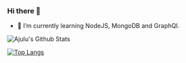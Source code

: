 ### Hi there 👋
- 🌱 I’m currently learning NodeJS, MongoDB and GraphQl.

![Ajulu's Github Stats](https://github-readme-stats.vercel.app/api?username=vzdrizhni&show_icons=true&theme=dark)

[![Top Langs](https://github-readme-stats.vercel.app/api/top-langs/?username=vzdrizhni)](https://github.com/anuraghazra/github-readme-stats)
<!--
**vzdrizhni/vzdrizhni** is a ✨ _special_ ✨ repository because its `README.md` (this file) appears on your GitHub profile.



Here are some ideas to get you started:

- 🔭 I’m currently working...
- 🌱 I’m currently learning NodeJS, MongoDB and GraphQl.
- 👯 I’m looking to collaborate on ...
- 🤔 I’m looking for help with ...
- 💬 Ask me about ...
- 📫 How to reach me: ...
- 😄 Pronouns: ...
- ⚡ Fun fact: ...
-->
